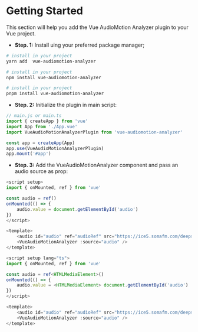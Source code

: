 # Getting Started

This section will help you add the Vue AudioMotion Analyzer plugin to your Vue project.

- **Step. 1:** Install uing your preferred package manager;

<CodeGroup>
  <CodeGroupItem title="yarn" active>

```bash
# install in your project
yarn add  vue-audiomotion-analyzer
```

  </CodeGroupItem>

  <CodeGroupItem title="npm">

```bash
# install in your project
npm install vue-audiomotion-analyzer
```

  </CodeGroupItem>

  <CodeGroupItem title="pnpm">

```bash
# install in your project
pnpm install vue-audiomotion-analyzer
```

  </CodeGroupItem>
</CodeGroup>

- **Step. 2:** Initialize the plugin in main script:

```js
// main.js or main.ts
import { createApp } from 'vue'
import App from './App.vue'
import VueAudioMotionAnalyzerPlugin from 'vue-audiomotion-analyzer'

const app = createApp(App)
app.use(VueAudioMotionAnalyzerPlugin)
app.mount('#app')
```

- **Step. 3:** Add the VueAudioMotionAnalyzer component and pass an audio source as prop:

<CodeGroup>
  <CodeGroupItem title="JS" active>

```js
<script setup>
import { onMounted, ref } from 'vue'

const audio = ref()
onMounted(() => {
    audio.value = document.getElementById('audio')
})
</script>

<template>
    <audio id="audio" ref="audioRef" src="https://ice5.somafm.com/deepspaceone-128-mp3" control crossorigin="anonymous"></audio>
    <VueAudioMotionAnalyzer :source="audio" />
</template>
```

  </CodeGroupItem>

  <CodeGroupItem title="TS">

```ts
<script setup lang="ts">
import { onMounted, ref } from 'vue'

const audio = ref<HTMLMediaElement>()
onMounted(() => {
    audio.value = <HTMLMediaElement> document.getElementById('audio')
})
</script>

<template>
    <audio id="audio" ref="audioRef" src="https://ice5.somafm.com/deepspaceone-128-mp3" control crossorigin="anonymous"></audio>
    <VueAudioMotionAnalyzer :source="audio" />
</template>
```

  </CodeGroupItem>
</CodeGroup>
